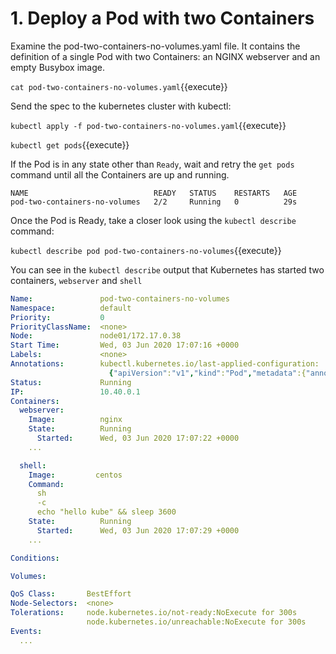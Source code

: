 # 1. Deploy a Pod with two Containers

Examine the pod-two-containers-no-volumes.yaml file. It contains the definition of a single Pod with two Containers: an NGINX webserver and an empty Busybox image.

`cat pod-two-containers-no-volumes.yaml`{{execute}}

Send the spec to the kubernetes cluster with kubectl:

`kubectl apply -f pod-two-containers-no-volumes.yaml`{{execute}}

`kubectl get pods`{{execute}}

If the Pod is in any state other than `Ready`, wait and retry the `get pods` command until all the Containers are up and running.

```
NAME                            READY   STATUS    RESTARTS   AGE
pod-two-containers-no-volumes   2/2     Running   0          29s
```

Once the Pod is Ready, take a closer look using the `kubectl describe` command:

`kubectl describe pod pod-two-containers-no-volumes`{{execute}}

You can see in the `kubectl describe` output that Kubernetes has started two containers, `webserver` and `shell`

```yaml
Name:               pod-two-containers-no-volumes
Namespace:          default
Priority:           0
PriorityClassName:  <none>
Node:               node01/172.17.0.38
Start Time:         Wed, 03 Jun 2020 17:07:16 +0000
Labels:             <none>
Annotations:        kubectl.kubernetes.io/last-applied-configuration:
                      {"apiVersion":"v1","kind":"Pod","metadata":{"annotations":{},"name":"pod-two-containers-no-volumes","namespace":"default"},"spec":{"contai...
Status:             Running
IP:                 10.40.0.1
Containers:
  webserver:
    Image:          nginx
    State:          Running
      Started:      Wed, 03 Jun 2020 17:07:22 +0000
    ...

  shell:
    Image:         centos
    Command:
      sh
      -c
      echo "hello kube" && sleep 3600
    State:          Running
      Started:      Wed, 03 Jun 2020 17:07:29 +0000
    ...

Conditions:

Volumes:

QoS Class:       BestEffort
Node-Selectors:  <none>
Tolerations:     node.kubernetes.io/not-ready:NoExecute for 300s
                 node.kubernetes.io/unreachable:NoExecute for 300s
Events:
  ...
```
